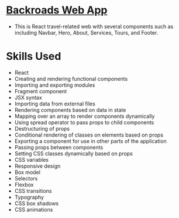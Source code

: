 # [Backroads Web App](https://github.com/Likokoko/backroads.git)
 *  This is React travel-related web with several components such as including Navbar, Hero, About, Services, Tours, and Footer.  

# Skills Used
* React
* Creating and rendering functional components
* Importing and exporting modules
* Fragment component
* JSX syntax
* Importing data from external files
* Rendering components based on data in state
* Mapping over an array to render components dynamically
* Using spread operator to pass props to child components
* Destructuring of props
* Conditional rendering of classes on elements based on props
* Exporting a component for use in other parts of the application
* Passing props between components
* Setting CSS classes dynamically based on props
* CSS variables
* Responsive design
* Box model
* Selectors
* Flexbox
* CSS transitions
* Typography
* CSS box shadows
* CSS animations
